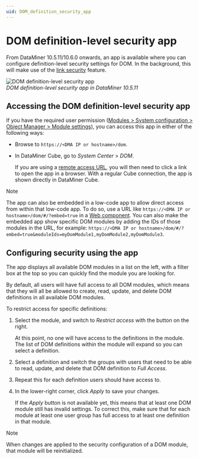 ```yaml
---
uid: DOM_definition_security_app
---
```


# DOM definition-level security app

<!-- RN 43622 -->

From DataMiner 10.5.11/10.6.0 onwards, an app is available where you can configure definition-level security settings for DOM. In the background, this will make use of the [link security](xref:DOM_security#link-security) feature.

![DOM definition-level security app](~/dataminer/images/DOMSecurityApp.png)<br>*DOM definition-level security app in DataMiner 10.5.11*

## Accessing the DOM definition-level security app

If you have the required user permission ([Modules > System configuration > Object Manager > Module settings](xref:DataMiner_user_permissions#modules--system-configuration--object-manager--module-settings)), you can access this app in either of the following ways:

- Browse to `https://<DMA IP or hostname>/dom`.

- In DataMiner Cube, go to *System Center* > *DOM*.

  If you are using a [remote access URL](xref:Cloud_Remote_Access_URL), you will then need to click a link to open the app in a browser. With a regular Cube connection, the app is shown directly in DataMiner Cube.

> [!NOTE]
> The app can also be embedded in a low-code app to allow direct access from within that low-code app. To do so, use a URL like `https://<DMA IP or hostname>/dom/#/?embed=true` in a [Web component](xref:DashboardWeb). You can also make the embedded app show specific DOM modules by adding the IDs of those modules in the URL, for example: `https://<DMA IP or hostname>/dom/#/?embed=true&moduleIds=myDomModule1,myDomModule2,myDomModule3`.

## Configuring security using the app

The app displays all available DOM modules in a list on the left, with a filter box at the top so you can quickly find the module you are looking for.

By default, all users will have full access to all DOM modules, which means that they will all be allowed to create, read, update, and delete DOM definitions in all available DOM modules.

To restrict access for specific definitions:

1. Select the module, and switch to *Restrict access* with the button on the right.

   At this point, no one will have access to the definitions in the module. The list of DOM definitions within the module will expand so you can select a definition.

1. Select a definition and switch the groups with users that need to be able to read, update, and delete that DOM definition to *Full Access*.

1. Repeat this for each definition users should have access to.

1. In the lower-right corner, click *Apply* to save your changes.

   If the *Apply* button is not available yet, this means that at least one DOM module still has invalid settings. To correct this, make sure that for each module at least one user group has full access to at least one definition in that module.

> [!NOTE]
> When changes are applied to the security configuration of a DOM module, that module will be reinitialized.

